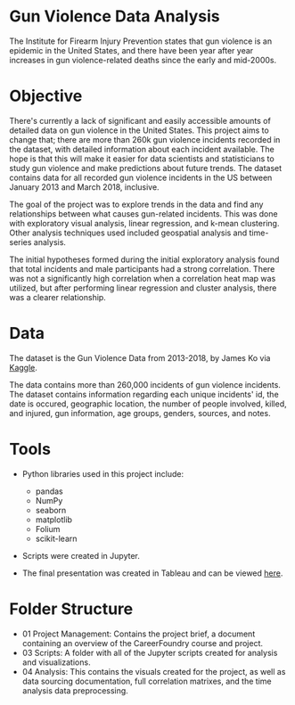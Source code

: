 # Gun Violence Data Analysis
The Institute for Firearm Injury Prevention states that gun violence is an epidemic in the United States, and there have been year after year increases in gun violence-related deaths since the early and mid-2000s.
# Objective
There's currently a lack of significant and easily accessible amounts of detailed data on gun violence in the United States. This project aims to change that; there are more than 260k gun violence incidents recorded in the dataset, with detailed information about each incident available. The hope is that this will make it easier for data scientists and statisticians to study gun violence and make predictions about future trends. The dataset contains data for all recorded gun violence incidents in the US between January 2013 and March 2018, inclusive.

The goal of the project was to explore trends in the data and find any relationships between what causes gun-related incidents. This was done with exploratory visual analysis, linear regression, and k-mean clustering. Other analysis techniques used included geospatial analysis and time-series analysis.

The initial hypotheses formed during the initial exploratory analysis found that total incidents and male participants had a strong correlation. There was not a significantly high correlation when a correlation heat map was utilized, but after performing linear regression and cluster analysis, there was a clearer relationship.
# Data
The dataset is the Gun Violence Data from 2013-2018, by James Ko via [Kaggle](https://www.kaggle.com/datasets/jameslko/gun-violence-data/data).

The data contains more than 260,000 incidents of gun violence incidents. The dataset contains information regarding each unique incidents' id, the date is occured, geographic location, the number of people involved, killed, and injured, gun information, age groups, genders, sources, and notes. 
# Tools
* Python libraries used in this project include:

  * pandas
  * NumPy
  * seaborn
  * matplotlib
  * Folium
  * scikit-learn

* Scripts were created in Jupyter.

* The final presentation was created in Tableau and can be viewed [here](https://public.tableau.com/app/profile/nupur.parikh/viz/6_7GunViolence/Story?publish=yes).
# Folder Structure
* 01 Project Management: Contains the project brief, a document containing an overview of the CareerFoundry course and project.
* 03 Scripts: A folder with all of the Jupyter scripts created for analysis and visualizations.
* 04 Analysis: This contains the visuals created for the project, as well as data sourcing documentation, full correlation matrixes, and the time analysis data preprocessing.

